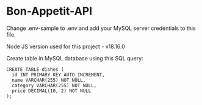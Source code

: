 # Bon-Appetit-API

Change .env-sample to .env and add your MySQL server credentials to this file.

Node JS version used for this project - v18.16.0

Create table in MySQL database using this SQL query:
```
CREATE TABLE dishes (
  id INT PRIMARY KEY AUTO_INCREMENT,
  name VARCHAR(255) NOT NULL,
  category VARCHAR(255) NOT NULL,
  price DECIMAL(10, 2) NOT NULL
);
```